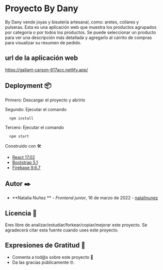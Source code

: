 # Proyecto By Dany
By Dany vende joyas y bisutería artesanal, como: aretes, collares y pulseras. Esta es una aplicación web que muestra los productos agrupados por categoria o por todos los productos. Se puede seleccionar un producto para ver una descripción más detallada y agregarlo al carrito de compras para visualizar su resumen de pedido.

## url de la aplicación web
https://gallant-carson-617acc.netlify.app/


## Deployment 📦

Primero: Descargar el proyecto y abrirlo

Segundo: Ejecutar el comando
```bash
  npm install
```

Tercero: Ejecutar el comando
```bash
  npm start
```

Construido con 🛠️
* [React 17.02]()
* [Bootstrap 5.1]()
* [Firebase 9.6.7]()

## Autor ✒️

* **Natalia Nuñez ** - *Frontend junior*, 16 de marzo de 2022 - [natalinunez](https://github.com/natalinunez)

## Licencia 📄

Eres libre de analizar/estudiar/forkear/copiar/mejorar este proyecto. Se agradecerá citar esta fuente cuando uses este proyecto.

## Expresiones de Gratitud 🎁

* Comenta a tod@s sobre este proyecto 📢
* Da las gracias públicamente 🤓.